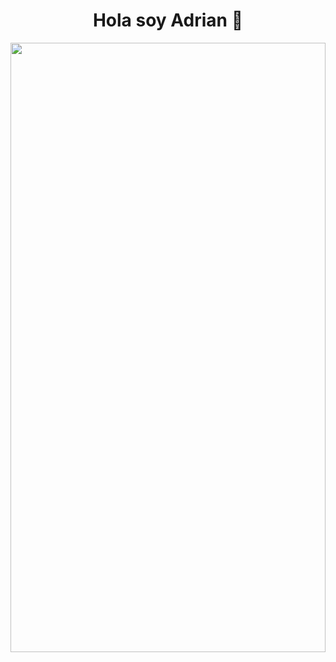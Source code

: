 <h1 style="display:flex; justify-content:center;"> Hola soy Adrian 👋</h1>

<img src="codegit.gif" width="100%" height="50%"/>
<!--
**AdrianBusquets/AdrianBusquets** is a ✨ _special_ ✨ repository because its `README.md` (this file) appears on your GitHub profile.

Here are some ideas to get you started:

- 🔭 I’m currently working on ...
- 🌱 I’m currently learning ...
- 👯 I’m looking to collaborate on ...
- 🤔 I’m looking for help with ...
- 💬 Ask me about ...
- 📫 How to reach me: ...
- 😄 Pronouns: ...
- ⚡ Fun fact: ...
-->

